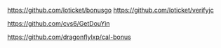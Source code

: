 https://github.com/loticket/bonusgo
https://github.com/loticket/verifyjc

https://github.com/cvs6/GetDouYin

https://github.com/dragonflylxp/cal-bonus